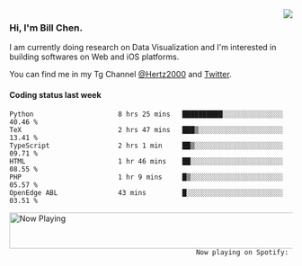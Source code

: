 <img  align="right" src="https://github-readme-stats.vercel.app/api?username=BillChen2k&show_icons=false&count_private=true&hide_title=true">

### Hi, I'm Bill Chen.

I am currently doing research on Data Visualization and I'm interested in building softwares on Web and iOS platforms.

You can find me in my Tg Channel [@Hertz2000](https://t.me/Hertz2000) and [Twitter](https://twitter.com/billchen2k).

#### Coding status last week

<!--START_SECTION:waka-->

```text
Python                     8 hrs 25 mins   ██████████░░░░░░░░░░░░░░░   40.46 %
TeX                        2 hrs 47 mins   ███▒░░░░░░░░░░░░░░░░░░░░░   13.41 %
TypeScript                 2 hrs 1 min     ██▒░░░░░░░░░░░░░░░░░░░░░░   09.71 %
HTML                       1 hr 46 mins    ██░░░░░░░░░░░░░░░░░░░░░░░   08.55 %
PHP                        1 hr 9 mins     █▒░░░░░░░░░░░░░░░░░░░░░░░   05.57 %
OpenEdge ABL               43 mins         █░░░░░░░░░░░░░░░░░░░░░░░░   03.51 %
```

<!--END_SECTION:waka-->


<div>
<a href="https://spotify-now-playing.billchen2k.vercel.app/now-playing?open">
   <img align="right" src="https://spotify-now-playing.billchen2k.vercel.app/now-playing" width="540" height="64" alt="Now Playing">
</a>
</div>

<div>
<p align="right"><code>Now playing on Spotify: </code></p>
</div>

<!--
**BillChen2K/BillChen2K** is a ✨ _special_ ✨ repository because its `README.md` (this file) appears on your GitHub profile.

Here are some ideas to get you started:

- 🔭 I’m currently working on ...
- 🌱 I’m currently learning ...
- 👯 I’m looking to collaborate on ...
- 🤔 I’m looking for help with ...
- 💬 Ask me about ...
- 📫 How to reach me: ...
- 😄 Pronouns: ...
- ⚡ Fun fact: ...
-->
